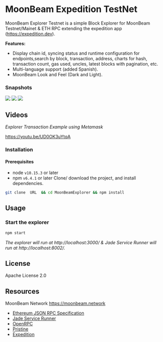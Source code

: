 # MoonBeam Expedition TestNet


<!-- about the project -->


MoonBeam Explorer Testnet is a simple Block Explorer for MoonBeam Testnet/Mainet & ETH RPC extending the expedition app (https://expedition.dev).



<!--features-->
**Features:**
- Display chain id, syncing status and runtime configuration for endpoints,search by block, transaction, address, charts for hash, transaction count, gas used, uncles, latest blocks with pagination, etc.
- Multi-language support (added Spanish).
- MoonBeam Look and Feel (Dark and Light).

### Snapshots

![](https://i.imgur.com/RxppmId.png)
![](https://i.imgur.com/6LJJUzZ.png)
![](https://i.imgur.com/MvsmETc.png)


<!-- videos-->
## Videos



*Explorer Transaction Example using Metamask*

https://youtu.be/UD0OK3uYtqA






### Installation

#### Prerequisites
- node `v10.15.3` or later
- npm `v6.4.1` or later
Clone/ download the project, and install dependencies.
```bash
git clone  URL  && cd MoonBeamExplorer && npm install
```

<!-- example usage, screen shots, demos -->
## Usage

### Start the explorer
```bash
npm start
```
*The explorer will run at http://localhost:3000/ & Jade Service Runner will run at http://localhost:8002/.*



## License
Apache License 2.0

<!-- references and additional resources  -->
## Resources

MoonBeam Network https://moonbeam.network
- [Ethereum JSON RPC Specification](https://github.com/etclabscore/ethereum-json-rpc-specification)
- [Jade Service Runner](https://github.com/etclabscore/jade-service-runner)
- [OpenRPC](https://open-rpc.org)
- [Pristine](https://github.com/etclabscore/pristine)
- [Expedition](https://github.com/etclabscore/expedition.git)


